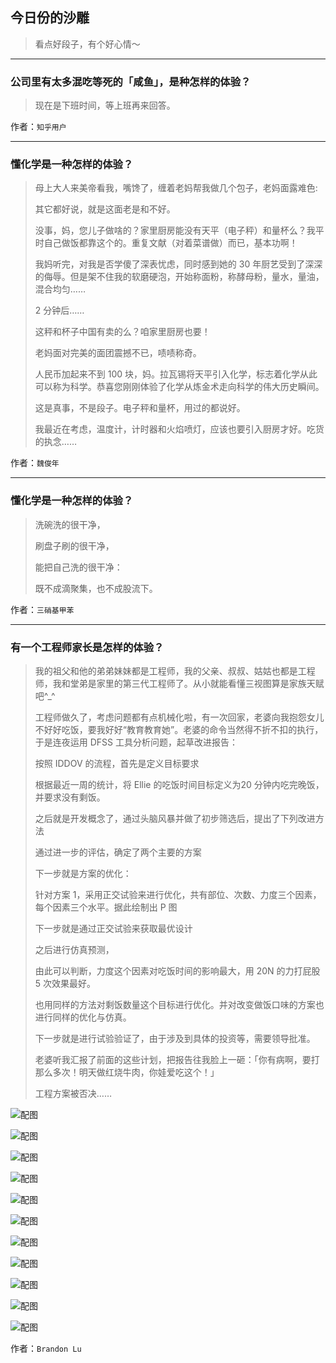 ## 今日份的沙雕

> 看点好段子，有个好心情～


 
---

### 公司里有太多混吃等死的「咸鱼」，是种怎样的体验？

> 现在是下班时间，等上班再来回答。


作者：`知乎用户`

---

### 懂化学是一种怎样的体验？

> 母上大人来美帝看我，嘴馋了，缠着老妈帮我做几个包子，老妈面露难色:
> 
> 其它都好说，就是这面老是和不好。
> 
> 没事，妈，您儿子做啥的？家里厨房能没有天平（电子秤）和量杯么？我平时自己做饭都靠这个的。重复文献（对着菜谱做）而已，基本功啊！
> 
> 我妈听完，对我是否学傻了深表忧虑，同时感到她的 30 年厨艺受到了深深的侮辱。但是架不住我的软磨硬泡，开始称面粉，称酵母粉，量水，量油，混合均匀……
> 
> 2 分钟后……
> 
> 这秤和杯子中国有卖的么？咱家里厨房也要！
> 
> 老妈面对完美的面团震撼不已，啧啧称奇。
> 
> 人民币加起来不到 100 块，妈。拉瓦锡将天平引入化学，标志着化学从此可以称为科学。恭喜您刚刚体验了化学从炼金术走向科学的伟大历史瞬间。
> 
> 这是真事，不是段子。电子秤和量杯，用过的都说好。
> 
> 我最近在考虑，温度计，计时器和火焰喷灯，应该也要引入厨房才好。吃货的执念……


作者：`魏俊年`

---

### 懂化学是一种怎样的体验？

> 洗碗洗的很干净，
> 
> 刷盘子刷的很干净，
> 
> 能把自己洗的很干净：
> 
> 既不成滴聚集，也不成股流下。


作者：`三硝基甲苯`

---

### 有一个工程师家长是怎样的体验？

> 我的祖父和他的弟弟妹妹都是工程师，我的父亲、叔叔、姑姑也都是工程师，我和堂弟是家里的第三代工程师了。从小就能看懂三视图算是家族天赋吧^_^
> 
> 工程师做久了，考虑问题都有点机械化啦，有一次回家，老婆向我抱怨女儿不好好吃饭，要我好好“教育教育她”。老婆的命令当然得不折不扣的执行，于是连夜运用 DFSS 工具分析问题，起草改进报告：
> 
> 按照 IDDOV 的流程，首先是定义目标要求
> 
> 根据最近一周的统计，将 Ellie 的吃饭时间目标定义为20 分钟内吃完晚饭，并要求没有剩饭。
> 
> 之后就是开发概念了，通过头脑风暴并做了初步筛选后，提出了下列改进方法
> 
> 通过进一步的评估，确定了两个主要的方案
> 
> 下一步就是方案的优化：
> 
> 针对方案 1，采用正交试验来进行优化，共有部位、次数、力度三个因素，每个因素三个水平。据此绘制出 P 图
> 
> 下一步就是通过正交试验来获取最优设计
> 
> 之后进行仿真预测，
> 
> 由此可以判断，力度这个因素对吃饭时间的影响最大，用 20N 的力打屁股 5 次效果最好。
> 
> 也用同样的方法对剩饭数量这个目标进行优化。并对改变做饭口味的方案也进行同样的优化与仿真。
> 
> 下一步就是进行试验验证了，由于涉及到具体的投资等，需要领导批准。
> 
> 老婆听我汇报了前面的这些计划，把报告往我脸上一砸：「你有病啊，要打那么多次！明天做红烧牛肉，你娃爱吃这个！」
> 
> 工程方案被否决……



![配图](http://pic1.zhimg.com/70/v2-1f206d7ffe9e5cba89eada8ac079f248_b.jpg)



![配图](http://pic1.zhimg.com/70/v2-18962f39bc2f48b76799bb85bd4ec2fc_b.jpg)



![配图](http://pic4.zhimg.com/70/v2-2bd36857e30038c8faa2712414b16433_b.jpg)



![配图](http://pic3.zhimg.com/70/v2-206a773bede791cf7812ebf1930b3eca_b.jpg)



![配图](http://pic3.zhimg.com/70/v2-78b5cc18b38f95ef659aa3c998c0429e_b.jpg)



![配图](http://pic3.zhimg.com/70/v2-028872d34f27ab9100bf9488bff2d5aa_b.jpg)



![配图](http://pic3.zhimg.com/70/v2-261d57b6904a4cf82c553a4aff6270e6_b.jpg)



![配图](http://pic1.zhimg.com/70/v2-fa76ad123e5a5d62b7a77f41f35012e0_b.jpg)



![配图](http://pic3.zhimg.com/70/v2-d0547b90f5cc759cf17c7d3ed92b9772_b.jpg)



![配图](http://pic2.zhimg.com/70/v2-5b494af972e064315bb57209e154a275_b.jpg)



![配图](http://pic1.zhimg.com/70/v2-f35360950dd5ebf6e610add05ba58868_b.jpg)


作者：`Brandon Lu`